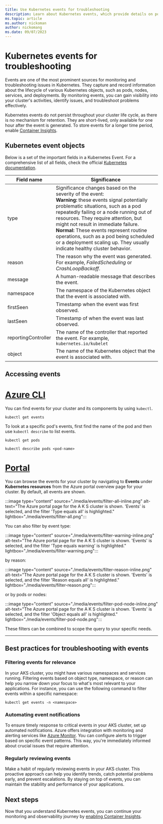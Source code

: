 ```yaml
---
title: Use Kubernetes events for troubleshooting
description: Learn about Kubernetes events, which provide details on pods, nodes, and other Kubernetes objects.
ms.topic: article
ms.author: nickoman
author: nickomang
ms.date: 09/07/2023
---
```


# Kubernetes events for troubleshooting

Events are one of the most prominent sources for monitoring and troubleshooting issues in Kubernetes. They capture and record information about the lifecycle of various Kubernetes objects, such as pods, nodes, services, and deployments. By monitoring events, you can gain visibility into your cluster's activities, identify issues, and troubleshoot problems effectively.

Kubernetes events do not persist throughout your cluster life cycle, as there is no mechanism for retention. They are short-lived, only available for one hour after the event is generated. To store events for a longer time period, enable [Container Insights][container-insights].

## Kubernetes event objects

Below is a set of the important fields in a Kubernetes Event. For a comprehensive list of all fields, check the official [Kubernetes documentation][k8s-events].

|Field name|Significance|
|----------|------------|
|type |Significance changes based on the severity of the event:<br/>**Warning:** these events signal potentially problematic situations, such as a pod repeatedly failing or a node running out of resources. They require attention, but might not result in immediate failure.<br/>**Normal:** These events represent routine operations, such as a pod being scheduled or a deployment scaling up. They usually indicate healthy cluster behavior.|
|reason|The reason why the event was generated. For example, *FailedScheduling* or *CrashLoopBackoff*.|
|message|A human-readable message that describes the event.|
|namespace|The namespace of the Kubernetes object that the event is associated with.|
|firstSeen|Timestamp when the event was first observed.|
|lastSeen|Timestamp of when the event was last observed.|
|reportingController|The name of the controller that reported the event. For example, `kubernetes.io/kubelet`|
|object|The name of the Kubernetes object that the event is associated with.|

## Accessing events

# [Azure CLI](#tab/azure-cli)

You can find events for your cluster and its components by using `kubectl`. 

```azurecli-interactive
kubectl get events
```

To look at a specific pod's events, first find the name of the pod and then use `kubectl describe` to list events.

```azurecli-interactive
kubectl get pods

kubectl describe pods <pod-name>
```

# [Portal](#tab/azure-portal)

You can browse the events for your cluster by navigating to **Events** under **Kubernetes resources** from the Azure portal overview page for your cluster. By default, all events are shown.

:::image type="content" source="./media/events/filter-all-inline.png" alt-text="The Azure portal page for the A K S cluster is shown. 'Events' is selected, and the filter 'Type equals all' is highlighted." lightbox="./media/events/filter-all.png":::

You can also filter by event type:

:::image type="content" source="./media/events/filter-warning-inline.png" alt-text="The Azure portal page for the A K S cluster is shown. 'Events' is selected, and the filter 'Type equals warning' is highlighted." lightbox="./media/events/filter-warning.png":::

by reason:

:::image type="content" source="./media/events/filter-reason-inline.png" alt-text="The Azure portal page for the A K S cluster is shown. 'Events' is selected, and the filter 'Reason equals all' is highlighted." lightbox="./media/events/filter-reason.png":::

or by pods or nodes:

:::image type="content" source="./media/events/filter-pod-node-inline.png" alt-text="The Azure portal page for the A K S cluster is shown. 'Events' is selected, and the filter 'Object equals all' is highlighted." lightbox="./media/events/filter-pod-node.png":::

These filters can be combined to scope the query to your specific needs.

---

## Best practices for troubleshooting with events

### Filtering events for relevance

In your AKS cluster, you might have various namespaces and services running. Filtering events based on object type, namespace, or reason can help you narrow down your focus to what's most relevant to your applications. For instance, you can use the following command to filter events within a specific namespace:

```azurecli-interactive
kubectl get events -n <namespace>
```

### Automating event notifications

To ensure timely response to critical events in your AKS cluster, set up automated notifications. Azure offers integration with monitoring and alerting services like [Azure Monitor][aks-azure-monitor]. You can configure alerts to trigger based on specific event patterns. This way, you're immediately informed about crucial issues that require attention.

### Regularly reviewing events

Make a habit of regularly reviewing events in your AKS cluster. This proactive approach can help you identify trends, catch potential problems early, and prevent escalations. By staying on top of events, you can maintain the stability and performance of your applications.

## Next steps

Now that you understand Kubernetes events, you can continue your monitoring and observability journey by [enabling Container Insights][container-insights].

<!-- LINKS -->
[aks-azure-monitor]: ./monitor-aks.md
[container-insights]: ../azure-monitor/containers/container-insights-enable-aks.md
[k8s-events]: https://kubernetes.io/docs/reference/kubernetes-api/cluster-resources/event-v1/
